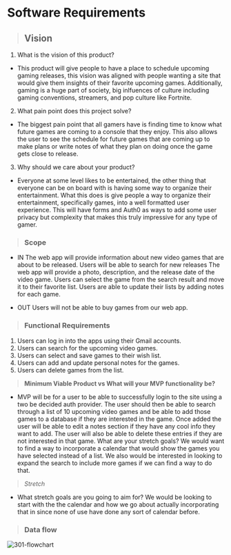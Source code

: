 # Software Requirements

> ## **Vision**

1. What is the vision of this product?
- This product will give people to have a place to schedule upcoming gaming releases, this vision was aligned with people wanting a site that would give them insights of their favorite upcoming games. Additionally, gaming is a huge part of society, big inlfuences of culture including gaming conventions, streamers, and pop culture like Fortnite.

2. What pain point does this project solve?
- The biggest pain point that all gamers have is finding time to know what future games are coming to a console that they enjoy. This also allows the user to see the schedule for future games that are coming up to make plans or write notes of what they plan on doing once the game gets close to release.

3. Why should we care about your product?
- Everyone at some level likes to be entertained, the other thing that everyone can be on board with is having some way to organize their entertainment. What this does is give people a way to organize their entertainment, specifically games, into a well formatted user experience. This will have forms and Auth0 as ways to add some user privacy but complexity that makes this truly impressive for any type of gamer. 

> ### **Scope**
- IN 
The web app will provide information about new video games that are about to be released.
Users will be able to search for new releases
The web app will provide a photo, description, and the release date of the video game.
Users can select the game from the search result and move it to their favorite list.
Users are able to update their lists by adding notes for each game.

- OUT
Users will not be able to buy games from our web app.

> ### **Functional Requirements**

1. Users can log in into the apps using their Gmail accounts.
2. Users can search for the upcoming video games.
3. Users can select and save games to their wish list.
4. Users can add and update personal notes for the games.
5. Users can delete games from the list.

> **Minimum Viable Product vs What will your MVP functionality be?**
- MVP will be for a user to be able to successfully login to the site using a two be decided auth provider. The user should then be able to search through a list of 10 upcoming video games and be able to add those games to a database if they are interested in the game. Once added the user will be able to edit a notes section if they have any cool info they want to add. The user will also be able to delete these entries if they are not interested in that game.
What are your stretch goals? We would want to find a way to incorporate a calendar that would show the games you have selected instead of a list. We also would be interested in looking to expand the search to include more games if we can find a way to do that. 
> *Stretch*
- What stretch goals are you going to aim for? We would be looking to start with the the calendar and how we go about actually incorporating that in since none of use have done any sort of calendar before.


> ### **Data flow**
![301-flowchart](https://user-images.githubusercontent.com/81946031/131468214-1de59b74-ad66-47f5-8f67-45cb9d46fdd8.png)

